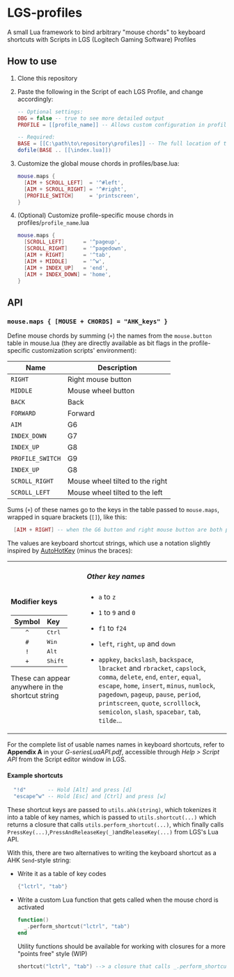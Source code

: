 # LGS-profiles

A small Lua framework to bind arbitrary "mouse chords" to keyboard shortcuts with Scripts in LGS (Logitech Gaming Software) Profiles

## How to use

1. Clone this repository

2. Paste the following in the Script of each LGS Profile, and change accordingly:

   ```lua
   -- Optional settings:
   DBG = false -- true to see more detailed output
   PROFILE = [[profile_name]] -- Allows custom configuration in profiles\profile_name.lua

   -- Required:
   BASE = [[C:\path\to\repository\profiles]] -- The full location of this repo's "profiles" folder
   dofile(BASE .. [[\index.lua]])
   ```

3. Customize the global mouse chords in profiles/base.lua:

   ```lua
   mouse.maps {
     [AIM + SCROLL_LEFT]  = '^#left',
     [AIM + SCROLL_RIGHT] = '^#right',
     [PROFILE_SWITCH]     = 'printscreen',
   }
   ```

4. (Optional) Customize profile-specific mouse chords in profiles/`profile_name`.lua

   ```lua
   mouse.maps {
     [SCROLL_LEFT]      = '^pageup',
     [SCROLL_RIGHT]     = '^pagedown',
     [AIM + RIGHT]      = '^tab',
     [AIM + MIDDLE]     = '^w',
     [AIM + INDEX_UP]   = 'end',
     [AIM + INDEX_DOWN] = 'home',
   }
   ```

## API

### `mouse.maps { [MOUSE + CHORDS] = "AHK_keys" }`

Define mouse chords by summing (`+`) the names from the `mouse.button` table in mouse.lua
(they are directly available as bit flags in the profile-specific customization scripts' environment):

| Name             | Description                     |
| ---------------- | ------------------------------- |
| `RIGHT`          | Right mouse button              |
| `MIDDLE`         | Mouse wheel button              |
| `BACK`           | Back                            |
| `FORWARD`        | Forward                         |
| `AIM`            | G6                              |
| `INDEX_DOWN`     | G7                              |
| `INDEX_UP`       | G8                              |
| `PROFILE_SWITCH` | G9                              |
| `INDEX_UP`       | G8                              |
| `SCROLL_RIGHT`   | Mouse wheel tilted to the right |
| `SCROLL_LEFT`    | Mouse wheel tilted to the left  |

Sums (`+`) of these names go to the keys in the table passed to `mouse.maps`, wrapped in square brackets (`[]`), like this:

```lua
  [AIM + RIGHT] -- when the G6 button and right mouse button are both pressed
```

The values are keyboard shortcut strings, which use a notation slightly inspired by
[AutoHotKey](https://www.autohotkey.com/docs/v2/lib/Send.htm) (minus the braces):

<table align="center">
  <tr>
    <td>

#### Modifier keys

|     Symbol     | Key              |
| :------------: | :--------------- |
| <code>^</code> | <kbd>Ctrl</kbd>  |
| <code>#</code> | <kbd>Win</kbd>   |
| <code>!</code> | <kbd>Alt</kbd>   |
| <code>+</code> | <kbd>Shift</kbd> |

These can appear anywhere in the shortcut string

  </td>
    <td>

##### Other key names

- `a` to `z`
- `1` to `9` and `0`
- `f1` to `f24`
- `left`, `right`, `up` and `down`
- `appkey`,
`backslash`,
`backspace`,
`lbracket` and `rbracket`,
`capslock`,
`comma`,
`delete`,
`end`,
`enter`,
`equal`,
`escape`,
`home`,
`insert`,
`minus`,
`numlock`,
`pagedown`,
`pageup`,
`pause`,
`period`,
`printscreen`,
`quote`,
`scrolllock`,
`semicolon`,
`slash`,
`spacebar`,
`tab`,
`tilde`...

  </td>
  </tr>

</table>

For the complete list of usable names names in keyboard shortcuts,
refer to **Appendix A** in your _G-seriesLuaAPI.pdf_,
accessible through _Help > Script API_ from the Script editor window in LGS.

#### Example shortcuts

```lua
  "!d"       -- Hold [Alt] and press [d]
  "escape^w" -- Hold [Esc] and [Ctrl] and press [w]
```

These shortcut keys are passed to `utils.ahk(string)`,
which tokenizes it into a table of key names,
which is passed to `utils.shortcut(...)`
which returns a closure that calls `utils.perform_shortcut(...)`,
which finally calls
`PressKey(...)`,`PressAndReleaseKey(_)`and`ReleaseKey(...)`
from LGS's Lua API.

With this, there are two alternatives to writing the keyboard shortcut as a
AHK `Send`-style string:

- Write it as a table of key codes

  ```lua
  {"lctrl", "tab"}
  ```

- Write a custom Lua function that gets called when the mouse chord is activated

  ```lua
  function()
    _.perform_shortcut("lctrl", "tab")
  end
  ```

  Utility functions should be available for working with closures for a more "points free" style (WIP)

  ```lua
  shortcut("lctrl", "tab") --> a closure that calls _.perform_shortcut("lctrl", "tab")
  ```
